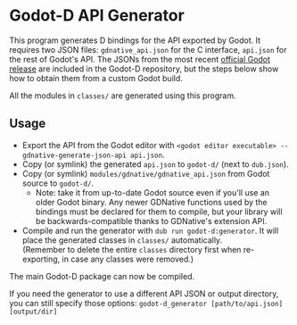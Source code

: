 Godot-D API Generator
=====================
This program generates D bindings for the API exported by Godot. It requires two JSON files: `gdnative_api.json` for the C interface, `api.json` for the rest of Godot's API. The JSONs from the most recent [official Godot release](https://godotengine.org/download) are included in the Godot-D repository, but the steps below show how to obtain them from a custom Godot build.

All the modules in `classes/` are generated using this program.

Usage
-----
- Export the API from the Godot editor with `<godot editor executable> --gdnative-generate-json-api api.json`.
- Copy (or symlink) the generated `api.json` to `godot-d/` (next to `dub.json`).
- Copy (or symlink) `modules/gdnative/gdnative_api.json` from Godot source to `godot-d/`.
  - Note: take it from up-to-date Godot source even if you'll use an older Godot binary. Any newer GDNative functions used by the bindings must be declared for them to compile, but your library will be backwards-compatible thanks to GDNative's extension API.
- Compile and run the generator with `dub run godot-d:generator`. It will place the generated classes in `classes/` automatically.  
(Remember to delete the entire `classes` directory first when re-exporting, in case any classes were removed.)

The main Godot-D package can now be compiled.

If you need the generator to use a different API JSON or output directory, you can still specify those options: `godot-d_generator [path/to/api.json] [output/dir]`
